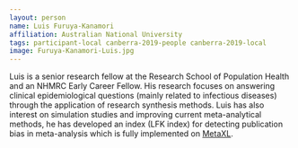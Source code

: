 ```yaml
---
layout: person
name: Luis Furuya-Kanamori
affiliation: Australian National University
tags: participant-local canberra-2019-people canberra-2019-local
image: Furuya-Kanamori-Luis.jpg
---
```

Luis is a senior research fellow at the Research School of Population Health and an NHMRC Early Career Fellow. His research focuses on answering clinical epidemiological questions (mainly related to infectious diseases) through the application of research synthesis methods. Luis has also interest on simulation studies and improving current meta-analytical methods, he has developed an index (LFK index) for detecting publication bias in meta-analysis which is fully implemented on <a href="www.epigear.com">MetaXL</a>.  